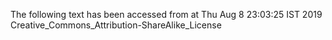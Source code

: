 The following text has been accessed from at Thu Aug 8 23:03:25 IST 2019
Creative_Commons_Attribution-ShareAlike_License
